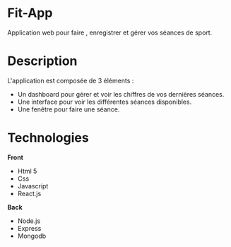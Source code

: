 # Fit-App

Application web pour faire , enregistrer et gérer vos séances de sport.

# Description
L'application est composée de 3 éléments :
- Un dashboard pour gérer et voir les chiffres de vos dernières séances.
- Une interface pour voir les différentes séances disponibles.
- Une fenêtre pour faire une séance.

# Technologies

<b>Front</b>
- Html 5
- Css
- Javascript
- React.js

<b>Back</b>
- Node.js
- Express
- Mongodb
